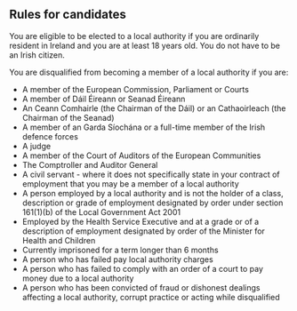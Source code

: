 ##  Rules for candidates

You are eligible to be elected to a local authority if you are ordinarily
resident in Ireland and you are at least 18 years old. You do not have to be
an Irish citizen.

You are disqualified from becoming a member of a local authority if you are:

  * A member of the European Commission, Parliament or Courts 
  * A member of Dáil Éireann or Seanad Éireann 
  * An Ceann Comhairle (the Chairman of the Dáil) or an Cathaoirleach (the Chairman of the Seanad) 
  * A member of an Garda Síochána or a full-time member of the Irish defence forces 
  * A judge 
  * A member of the Court of Auditors of the European Communities 
  * The Comptroller and Auditor General 
  * A civil servant - where it does not specifically state in your contract of employment that you may be a member of a local authority 
  * A person employed by a local authority and is not the holder of a class, description or grade of employment designated by order under section 161(1)(b) of the Local Government Act 2001 
  * Employed by the Health Service Executive and at a grade or of a description of employment designated by order of the Minister for Health and Children 
  * Currently imprisoned for a term longer than 6 months 
  * A person who has failed pay local authority charges 
  * A person who has failed to comply with an order of a court to pay money due to a local authority 
  * A person who has been convicted of fraud or dishonest dealings affecting a local authority, corrupt practice or acting while disqualified 
